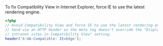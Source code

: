 To fix Compatibility View in Internet Explorer, force IE to use the latest rendering engine.

```php
<?php
// Avoid Compatibility View and force IE to use the latest rendering engine.
// Send via an HTTP header as the meta tag doesn't override the "Display
// intranet sites in Compatibility View" setting.
header('X-UA-Compatible: IE=Edge');
```